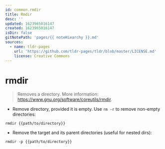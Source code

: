```yaml
---
id: common.rmdir
title: Rmdir
desc: ''
updated: 1623965016147
created: 1623965016147
isDir: false
gitNotePath: 'pages/{{ noteHiearchy }}.md'
sources:
  - name: tldr-pages
    url: 'https://github.com/tldr-pages/tldr/blob/master/LICENSE.md'
    license: Creative Commons
---
```

# rmdir

> Removes a directory.
> More information: <https://www.gnu.org/software/coreutils/rmdir>.

- Remove directory, provided it is empty. Use `rm -r` to remove non-empty directories:

`rmdir {{path/to/directory}}`

- Remove the target and its parent directories (useful for nested dirs):

`rmdir -p {{path/to/directory}}`

